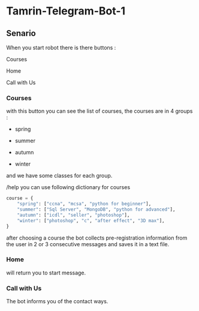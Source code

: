 # Tamrin-Telegram-Bot-1

## Senario

When you start robot there is there buttons :

Courses

Home

Call with Us

### Courses

with this button you can see the list of courses, the courses are in 4 groups :

* spring

* summer

* autumn

* winter

and we have some classes for each group.

/help you can use following dictionary for courses

```python
course = {
    "spring": ["ccna", "mcsa", "python for beginner"],
    "summer": ["Sql Server", "MongoDB", "python for advanced"],
    "autumn": ["icdl", "seller", "photoshop"],
    "winter": ["photoshop", "c", "after effect", "3D max"],
}
```

after choosing a course the bot collects pre-registration information from the user in 2 or 3 consecutive messages and saves it in a text file.

### Home

will return you to start message.

### Call with Us

The bot informs you of the contact ways.

